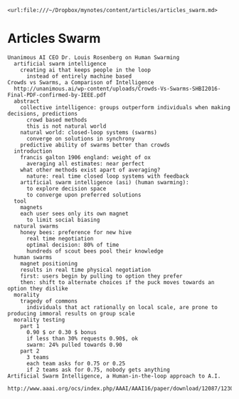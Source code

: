     <url:file:///~/Dropbox/mynotes/content/articles/articles_swarm.md>

# Articles Swarm

    Unanimous AI CEO Dr. Louis Rosenberg on Human Swarming
      artificial swarm intelligence
        creating ai that keeps people in the loop
          instead of entirely machine based
    Crowds vs Swarms, a Comparison of Intelligence
      http://unanimous.ai/wp-content/uploads/Crowds-Vs-Swarms-SHBI2016-Final-PDF-confirmed-by-IEEE.pdf
      abstract
        collective intelligence: groups outperform individuals when making decisions, predictions
          crowd based methods
          this is not natural world
        natural world: closed-loop systems (swarms)
          converge on solutions in synchrony
        predictive ability of swarms better than crowds
      introduction
        francis galton 1906 england: weight of ox
          averaging all estimates: near perfect
        what other methods exist apart of averaging?
          nature: real time closed loop systems with feedback
        artificial swarm intelligence (asi) (human swarming):
          to explore decision space
          to converge upon preferred solutions
      tool
        magnets
        each user sees only its own magnet
          to limit social biasing
      natural swarms
        honey bees: preference for new hive
          real time negotiation
          optimal decision: 80% of time
          hundreds of scout bees pool their knowledge 
      human swarms
        magnet positioning
        results in real time physical negotiation
        first: users begin by pulling to option they prefer
        then: shift to alternate choices if the puck moves towards an option they dislike
      morality
        tragedy of commons
          individuals that act rationally on local scale, are prone to producing immoral results on group scale
      morality testing
        part 1
          0.90 $ or 0.30 $ bonus
          if less than 30% requests 0.90$, ok
          swarm: 24% pulled towards 0.90
        part 2
          3 teams
          each team asks for 0.75 or 0.25
          if 2 teams ask for 0.75, nobody gets anything
    Artificial Swarm Intelligence, a Human-in-the-loop approach to A.I.
      http://www.aaai.org/ocs/index.php/AAAI/AAAI16/paper/download/12087/12302
           

